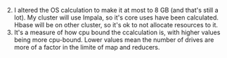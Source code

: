 2. I altered the OS calculation to make it at most to 8 GB (and that's still a lot). My cluster will use Impala, so it's core uses have been calculated.
	Hbase will be on other cluster, so it's ok to not allocate resources to it.
3. It's a measure of how cpu bound the ccalculation is, with higher values being more cpu-bound. Lower values mean the number of drives are more of a factor in the limite of map and reducers.
 
